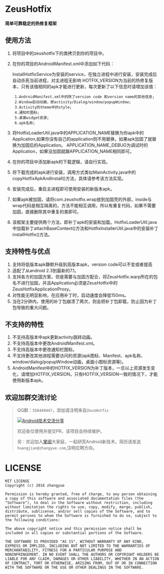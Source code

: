 # ZeusHotfix

**简单可靠稳定的热修复框架**

## 使用方法

1. 将项目中的zeushotfix下的类拷贝到你的项目中。
2. 在你的项目的AndroidManifest.xml中添加如下代码：
    <service android:name="com.zeushotfix.inside.InstallHotfixService" android:process=":hotfix"/>
    <meta-data android:name="HOTFIX_VERSION" android:value="1" />
    
    <uses-permission android:name="android.permission.WRITE_EXTERNAL_STORAGE" />
    
    InstallHotfixService为安装的service，在独立进程中进行安装，安装完成后自动杀死当前进程，对主进程无影响
    HOTFIX_VERSION为当前的热修复版本，只有该值相同的apk才能进行更新，每次更新了以下信息时请增加该值：
        
        1.AndroidManifest.xml中的除了version code 和version name的其他信息;
        2.Window启动动画，即activity/Dialog/window/popupWindow;
        3.Activity的theme中的style;
        4.通知栏图标;
        5.桌面widget资源;
        6.apk名称;

3. 将HotfixLoaderUtil.java中的APPLICATION_NAME替换为你apk中的Application,如果你没有自己的application则不用替换，如果apk加固了就替换为加固后的Application。
    APPLICATION_NAME_DEBUG为调试时的Application，如果没加固就跟APPLICATION_NAME相同即可。
3. 在你的项目中添加新apk的下载逻辑，请自行实现。
4. 将下载完成的apk进行安装，调用方式类似MainActivity.java中的copyHotfixApkAndInstall()方法，具体请参考该方法实现。
5. 安装完成后，重启主进程即可使用安装的新版本apk。
6. 如果apk被加固，请将com.zeushotfix.wrap放到加固壳的外部，inside与wrap代码是相互隔离的，方法不能相互调用，所以有重复代码，如果不需要加固，直接删除其中重复的类即可。
7. 该框架主要提供两个方法，即补丁apk的安装和加载。HotfixLoaderUtil.java中加载补丁attachBaseContext()方法和HotfixInstallerUtil.java中的安装补丁installHotfix()方法。

## 支持特性与优点

1. 支持将低版本apk静默升级到高版本apk，version code可以不变或者提高
2. 适配了从android 2.3到最新的7.1。
3. 支持各方的加固方案，但是需要与加固方配合，将ZeusHotfix.warp所在的包名不进行加固，并且Application必须是ZeusHotfix中的ZeusHotfixApplicationProxy。
4. 对性能无明显影响，在应用补丁时，启动速度会降低150ms。
5. 当在2分钟内，使用的补丁包崩溃了两次，则会把补丁包卸载，防止因为补丁包导致的重大问题。

## 不支持的特性

1. 不支持高版本中apk更新activity跳转动画。
2. 不支持高版本中更改AndroidManifest.xml。
3. 不支持高版本中更改通知栏图标。
4. 不支持更改其他进程需要访问的资源(apk图标、Manifest、apk名称、window/dialog/popupWindow动画，桌面小图标资源等)。
5. AndroidManifest中的HOTFIX_VERSION为补丁版本，一旦以上资源发生变化，请增加HOTFIX_VERSION，只有HOTFIX_VERSION一致的情况下，才能使用新版本apk。

## 欢迎加群交流讨论

> QQ群：`558449447`，添加请注明来自`ZeusHotfix`
>
> <a target="_blank" href="http://shang.qq.com/wpa/qunwpa?idkey=4464e9ee4fc8b05ee3c4eeb4f4be97469c1cfe46cded6b00f4a887ebebb60916"><img border="0" src="http://pub.idqqimg.com/wpa/images/group.png" alt="Android技术交流分享" title="Android技术交流分享"></a>
>
> 欢迎各位使用并提交PR，该项目会持续维护。
>
>
> 另：欢迎加入[掌阅](http://www.zhangyue.com/jobs)大家庭，一起研究Android新技术。简历请发送`huangjian@zhangyue.com`,注明应聘方向。
>
# LICENSE

```
MIT LICENSE 
Copyright (c) 2016 zhangyue

Permission is hereby granted, free of charge, to any person obtaining
a copy of this software and associated documentation files (the
"Software"), to deal in the Software without restriction, including
without limitation the rights to use, copy, modify, merge, publish,
distribute, sublicense, and/or sell copies of the Software, and to
permit persons to whom the Software is furnished to do so, subject to
the following conditions:

The above copyright notice and this permission notice shall be
included in all copies or substantial portions of the Software.

THE SOFTWARE IS PROVIDED "AS IS", WITHOUT WARRANTY OF ANY KIND,
EXPRESS OR IMPLIED, INCLUDING BUT NOT LIMITED TO THE WARRANTIES OF
MERCHANTABILITY, FITNESS FOR A PARTICULAR PURPOSE AND
NONINFRINGEMENT. IN NO EVENT SHALL THE AUTHORS OR COPYRIGHT HOLDERS BE
LIABLE FOR ANY CLAIM, DAMAGES OR OTHER LIABILITY, WHETHER IN AN ACTION
OF CONTRACT, TORT OR OTHERWISE, ARISING FROM, OUT OF OR IN CONNECTION
WITH THE SOFTWARE OR THE USE OR OTHER DEALINGS IN THE SOFTWARE.
```
